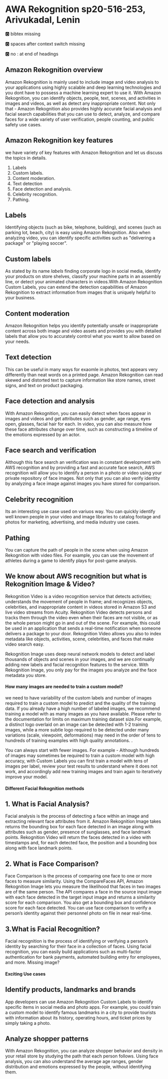 # AWA Rekognition sp20-516-253, Arivukadal, Lenin

:o2: bibtex missing

:o2: spaces after context switch missing

:o2: no : at end of headings

## Amazon Rekognition overview

Amazon Rekognition is mainly used to include image and video analysis to your applications using highly scalable and deep learning technologies and you dont have to possess a machine learning expert to use it. With Amazon Rekognition, you can identify objects, people, text, scenes, and activities in images and videos, as well as detect any inappropriate content. Not only that - Amazon Rekognition also provides highly accurate facial analysis and facial search capabilities that you can use to detect, analyze, and compare faces for a wide variety of user verification, people counting, and public safety use cases.

## Amazon Rekognition key features

we have variety of key features with Amazon Rekognition and let us discuss the topics in details.

1. Labels
2. Custom labels.
3. Content moderation.
4. Text detection
5. Face detection and analysis.
6. Celebrity recognition.
7. Pathing.

## Labels

Identifying objects (such as bike, telephone, building), and scenes (such as parking lot, beach, city) is easy using Amazon Rekognition. Also when analyzing video, you can identify specific activities such as "delivering a package" or "playing soccer".

## Custom labels

As stated by its name *labels* finding corporate logo in social media, identify your products on store shelves, classify your machine parts in an assembly line, or detect your animated characters in videos.With Amazon Rekognition Custom Labels, you can extend the detection capabilities of Amazon Rekognition to extract information from images that is uniquely helpful to your business.

## Content moderation

Amazon Rekognition helps you identify potentially unsafe or inappropriate content across both image and video assets and provides you with detailed labels that allow you to accurately control what you want to allow based on your needs.

## Text detection

This can be useful in many ways for exaomle in photos, text appears very differently than neat words on a printed page. Amazon Rekognition can read skewed and distorted text to capture information like store names, street signs, and text on product packaging.

## Face detection and analysis

With Amazon Rekognition, you can easily detect when faces appear in images and videos and get attributes such as gender, age range, eyes open, glasses, facial hair for each. In video, you can also measure how these face attributes change over time, such as constructing a timeline of the emotions expressed by an actor.

## Face search and verification

Although this face search an verification was in constant development with AWS recognition and by providing a fast and accurate face search, AWS recognition will allow you to identify a person in a photo or video using your private repository of face images. Not only that you can also verify identity by analyzing a face image against images you have stored for comparison.

## Celebrity recognition

Its an interesting use case used on variuos way. You can quickly identify well known people in your video and image libraries to catalog footage and photos for marketing, advertising, and media industry use cases. 

## Pathing

You can capture the path of people in the scene when using Amazon Rekognition with video files. For example, you can use the movement of athletes during a game to identify plays for post-game analysis. 


## We know about AWS recognition  but what is Rekognition Image & Video? 


Rekognition Video is a video recognition service that detects activities; understands the movement of people in frame; and recognizes objects, celebrities, and inappropriate content in videos stored in Amazon S3 and live video streams from Acuity. Rekognition Video detects persons and tracks them through the video even when their faces are not visible, or as the whole person might go in and out of the scene. For example, this could be used in an application that sends a real-time notification when someone delivers a package to your door. Rekognition Video allows you also to index metadata like objects, activities, scene, celebrities, and faces that make video search easy. 

Rekognition Image uses deep neural network models to detect and label thousands of objects and scenes in your images, and we are continually adding new labels and facial recognition features to the service. With Rekognition Image, you only pay for the images you analyze and the face metadata you store.



#### How many images are needed to train a custom model?

we need to have variability of the custom labels and number of images required to train a custom model to predict and the quality of the training data. If you already have a high number of labeled images, we recommend training a model with as many images as you have available. Please refer to the documentation for limits on maximum training dataset size.For example, a distinct logo overlaid on an image can be detected with 1-2 training images, while a more subtle logo required to be detected under many variations (scale, viewpoint, deformations) may need in the order of tens to hundreds of training examples with high quality annotations. .

You can always start with fewer images. For example - Although hundreds of images may sometimes be required to train a custom model with high accuracy, with Custom Labels you can first train a model with tens of images per label, review your test results to understand where it does not work, and accordingly add new training images and train again to iteratively improve your model.

#### Different Facial Rekognition methods

## 1. What is Facial Analysis?
Facial analysis is the process of detecting a face within an image and extracting relevant face attributes from it. Amazon Rekognition Image takes returns the bounding box for each face detected in an image along with attributes such as gender, presence of sunglasses, and face landmark points. Rekognition Video will return the faces detected in a video with timestamps and, for each detected face, the position and a bounding box along with face landmark points. 

## 2. What is Face Comparison?
Face Comparison is the process of comparing one face to one or more faces to measure similarity. Using the CompareFaces API, Amazon Rekognition Image lets you measure the likelihood that faces in two images are of the same person. The API compares a face in the source input image with each face detected in the target input image and returns a similarity score for each comparison. You also get a bounding box and confidence score for each face detected. You can use face comparison to verify a person’s identity against their personnel photo on file in near real-time. 

## 3.What is Facial Recognition?
Facial recognition is the process of identifying or verifying a person’s identity by searching for their face in a collection of faces. Using facial recognition, you can easily build applications such as multi-factor authentication for bank payments, automated building entry for employees, and more. Missing image?



#### Exciting Use cases

## Identify products, landmarks and brands

App developers can use Amazon Rekognition Custom Labels to identify specific items in social media and photo apps. For example, you could train a custom model to identify famous landmarks in a city to provide tourists with information about its history, operating hours, and ticket prices by simply taking a photo. 

## Analyze shopper patterns

With Amazon Rekognition, you can analyze shopper behavior and density in your retail store by studying the path that each person follows. Using face analysis, you can also understand the average age ranges, gender distribution and emotions expressed by the people, without identifying them.





